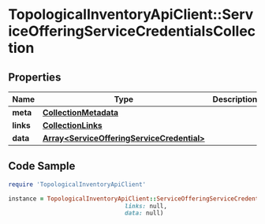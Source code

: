 # TopologicalInventoryApiClient::ServiceOfferingServiceCredentialsCollection

## Properties

Name | Type | Description | Notes
------------ | ------------- | ------------- | -------------
**meta** | [**CollectionMetadata**](CollectionMetadata.md) |  | [optional] 
**links** | [**CollectionLinks**](CollectionLinks.md) |  | [optional] 
**data** | [**Array&lt;ServiceOfferingServiceCredential&gt;**](ServiceOfferingServiceCredential.md) |  | [optional] 

## Code Sample

```ruby
require 'TopologicalInventoryApiClient'

instance = TopologicalInventoryApiClient::ServiceOfferingServiceCredentialsCollection.new(meta: null,
                                 links: null,
                                 data: null)
```


